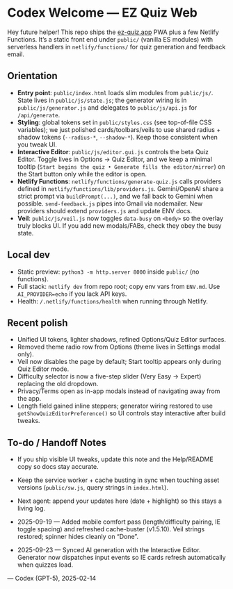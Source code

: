 # Codex Welcome — EZ Quiz Web

Hey future helper! This repo ships the [ez-quiz.app](https://ez-quiz.app) PWA plus a few Netlify Functions. It’s a static front end under `public/` (vanilla ES modules) with serverless handlers in `netlify/functions/` for quiz generation and feedback email.

## Orientation
- **Entry point**: `public/index.html` loads slim modules from `public/js/`. State lives in `public/js/state.js`; the generator wiring is in `public/js/generator.js` and delegates to `public/js/api.js` for `/api/generate`.
- **Styling**: global tokens set in `public/styles.css` (see top-of-file CSS variables); we just polished cards/toolbars/veils to use shared radius + shadow tokens (`--radius-*`, `--shadow-*`). Keep those consistent when you tweak UI.
- **Interactive Editor**: `public/js/editor.gui.js` controls the beta Quiz Editor. Toggle lives in Options → Quiz Editor, and we keep a minimal tooltip (`Start begins the quiz • Generate fills the editor/mirror`) on the Start button only while the editor is open.
- **Netlify Functions**: `netlify/functions/generate-quiz.js` calls providers defined in `netlify/functions/lib/providers.js`. Gemini/OpenAI share a strict prompt via `buildPrompt(...)`, and we fall back to Gemini when possible. `send-feedback.js` pipes into Gmail via nodemailer. New providers should extend `providers.js` and update ENV docs.
- **Veil**: `public/js/veil.js` now toggles `data-busy` on `<body>` so the overlay truly blocks UI. If you add new modals/FABs, check they obey the busy state.

## Local dev
- Static preview: `python3 -m http.server 8000` inside `public/` (no functions).
- Full stack: `netlify dev` from repo root; copy env vars from `ENV.md`. Use `AI_PROVIDER=echo` if you lack API keys.
- Health: `/.netlify/functions/health` when running through Netlify.

## Recent polish
- Unified UI tokens, lighter shadows, refined Options/Quiz Editor surfaces.
- Removed theme radio row from Options (theme lives in Settings modal only).
- Veil now disables the page by default; Start tooltip appears only during Quiz Editor mode.
- Difficulty selector is now a five-step slider (Very Easy → Expert) replacing the old dropdown.
- Privacy/Terms open as in-app modals instead of navigating away from the app.
- Length field gained inline steppers; generator wiring restored to use `getShowQuizEditorPreference()` so UI controls stay interactive after build tweaks.

## To-do / Handoff Notes
- If you ship visible UI tweaks, update this note and the Help/README copy so docs stay accurate.
- Keep the service worker + cache busting in sync when touching asset versions (`public/sw.js`, query strings in `index.html`).
- Next agent: append your updates here (date + highlight) so this stays a living log.

- 2025-09-19 — Added mobile comfort pass (length/difficulty pairing, IE toggle spacing) and refreshed cache-buster (v1.5.10). Veil strings restored; spinner hides cleanly on “Done”.
- 2025-09-23 — Synced AI generation with the Interactive Editor. Generator now dispatches input events so IE cards refresh automatically when quizzes load.

— Codex (GPT-5), 2025-02-14
